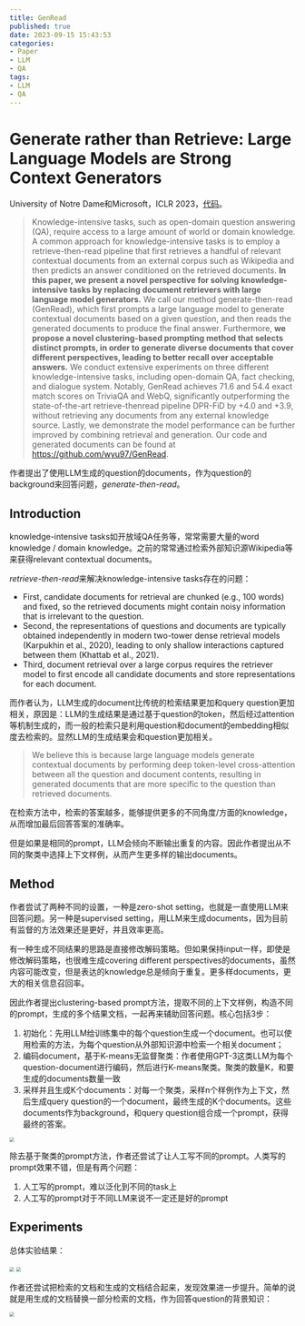 ```yaml
---
title: GenRead
published: true
date: 2023-09-15 15:43:53
categories:
- Paper
- LLM
- QA
tags:
- LLM
- QA
---
```


# Generate rather than Retrieve: Large Language Models are Strong Context Generators

University of Notre Dame和Microsoft，ICLR 2023，[代码](https://github.com/wyu97/GenRead)。

> Knowledge-intensive tasks, such as open-domain question answering (QA), require access to a large amount of world or domain knowledge. A common approach for knowledge-intensive tasks is to employ a retrieve-then-read pipeline that first retrieves a handful of relevant contextual documents from an external corpus such as Wikipedia and then predicts an answer conditioned on the retrieved documents. **In this paper, we present a novel perspective for solving knowledge-intensive tasks by replacing document retrievers with large language model generators.** We call our method generate-then-read (GenRead), which first prompts a large language model to generate contextual documents based on a given question, and then reads the generated documents to produce the final answer. Furthermore, **we propose a novel clustering-based prompting method that selects distinct prompts, in order to generate diverse documents that cover different perspectives, leading to better recall over acceptable answers.** We conduct extensive experiments on three different knowledge-intensive tasks, including open-domain QA, fact checking, and dialogue system. Notably, GenRead achieves 71.6 and 54.4 exact match scores on TriviaQA and WebQ, significantly outperforming the state-of-the-art retrieve-thenread pipeline DPR-FiD by +4.0 and +3.9, without retrieving any documents from any external knowledge source. Lastly, we demonstrate the model performance can be further improved by combining retrieval and generation. Our code and generated documents can be found at https://github.com/wyu97/GenRead.

作者提出了使用LLM生成的question的documents，作为question的background来回答问题，*generate-then-read*。

<!--more-->

## Introduction

knowledge-intensive tasks如开放域QA任务等，常常需要大量的word knowledge / domain knowledge。之前的常常通过检索外部知识源Wikipedia等来获得relevant contextual documents。

*retrieve-then-read*来解决knowledge-intensive tasks存在的问题：

- First, candidate documents for retrieval are chunked (e.g., 100 words) and fixed, so the retrieved documents might contain noisy information that is irrelevant to the question. 
- Second, the representations of questions and documents are typically obtained independently in modern two-tower dense retrieval models (Karpukhin et al., 2020), leading to only shallow interactions captured between them (Khattab et al., 2021). 
- Third, document retrieval over a large corpus requires the retriever model to first encode all candidate documents and store representations for each document.

而作者认为，LLM生成的document比传统的检索结果更加和query question更加相关，原因是：LLM的生成结果是通过基于question的token，然后经过attention等机制生成的，而一般的检索只是利用question和document的embedding相似度去检索的。显然LLM的生成结果会和question更加相关。

> We believe this is because large language models generate contextual documents by performing deep token-level cross-attention between all the question and document contents, resulting in generated documents that are more specific to the question than retrieved documents.

在检索方法中，检索的答案越多，能够提供更多的不同角度/方面的knowledge，从而增加最后回答答案的准确率。

但是如果是相同的prompt，LLM会倾向不断输出重复的内容。因此作者提出从不同的聚类中选择上下文样例，从而产生更多样的输出documents。

## Method

作者尝试了两种不同的设置，一种是zero-shot setting，也就是一直使用LLM来回答问题。另一种是supervised setting，用LLM来生成documents，因为目前有监督的方法效果还是更好，并且效率更高。

有一种生成不同结果的思路是直接修改解码策略。但如果保持input一样，即使是修改解码策略，也很难生成covering different perspectives的documents，虽然内容可能改变，但是表达的knowledge总是倾向于重复。更多样documents，更大的相关信息召回率。

因此作者提出clustering-based prompt方法，提取不同的上下文样例，构造不同的prompt，生成的多个结果文档，一起再来辅助回答问题。核心包括3步：

1. 初始化：先用LLM给训练集中的每个question生成一个document。也可以使用检索的方法，为每个question从外部知识源中检索一个相关document；
2. 编码document，基于K-means无监督聚类：作者使用GPT-3这类LLM为每个question-document进行编码，然后进行K-means聚类。聚类的数量K，和要生成的documents数量一致
3. 采样并且生成K个documents：对每一个聚类，采样n个样例作为上下文，然后生成query question的一个document，最终生成的K个documents。这些documents作为background，和query question组合成一个prompt，获得最终的答案。

<img src="https://lxy-blog-pics.oss-cn-beijing.aliyuncs.com/asssets/image-20230915160124104.png"   style="zoom:50%;" />

除去基于聚类的prompt方法，作者还尝试了让人工写不同的prompt。人类写的prompt效果不错，但是有两个问题：
1. 人工写的prompt，难以泛化到不同的task上
2. 人工写的prompt对于不同LLM来说不一定还是好的prompt

## Experiments

总体实验结果：

<img src="https://lxy-blog-pics.oss-cn-beijing.aliyuncs.com/asssets/image-20230915160418898.png"   style="zoom:50%;" />

<img src="https://lxy-blog-pics.oss-cn-beijing.aliyuncs.com/asssets/image-20230915160434685.png"  style="zoom:50%;" />

作者还尝试把检索的文档和生成的文档结合起来，发现效果进一步提升。简单的说就是用生成的文档替换一部分检索的文档，作为回答question的背景知识：

<img src="https://lxy-blog-pics.oss-cn-beijing.aliyuncs.com/asssets/image-20230915160549438.png"   style="zoom:50%;" />
